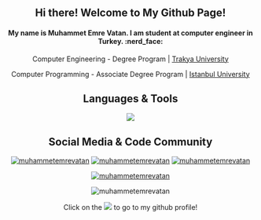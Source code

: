 <h2 align="center"> Hi there! Welcome to My Github Page! </h2>
<h4 align="center"> My name is Muhammet Emre Vatan. I am student at computer engineer in Turkey. :nerd_face: </h4>
<p align="center">
  Computer Engineering - Degree Program | 
  <a href="https://bilmuh-en.trakya.edu.tr" target="blank"> Trakya University </a>
</p>
<p align="center">
  Computer Programming - Associate Degree Program | 
  <a href="https://www.istanbul.edu.tr/en/_" target="blank"> Istanbul University </a>
</p>

<h2 align="center"> Languages & Tools </h2>
<p align="center">
  <a href="#">
    <img src="https://skillicons.dev/icons?i=git,bootstrap,html,css,c,dotnet,eclipse,java,js,mongodb,nodejs,postgres,py,visualstudio,vscode" />
  </a>
</p>

<h2 align="center"> Social Media & Code Community  </h2>
<p align="center">
  <a href="https://www.linkedin.com/in/muhammetemrevatan/" target="blank"><img src="https://img.shields.io/badge/LinkedIn-0077B5?style=for-the-badge&logo=linkedin&logoColor=white"   alt="muhammetemrevatan"></a>
  <a href="https://www.codewars.com/users/queRy00" target="blank"><img src="https://img.shields.io/badge/Codewars-B1361E?style=for-the-badge&logo=codewars&logoColor=grey"   alt="muhammetemrevatan"></a>
  <a href="https://www.instagram.com/memrevatan/" target="blank"><img src="https://img.shields.io/badge/Instagram-E4405F?style=for-the-badge&logo=instagram&logoColor=white"   alt="muhammetemrevatan"></a>
</p>

<p align="center"> 
  <a href="https://github-readme-stats.vercel.app/api?username=muhammetemrevatan&show_icons=true&theme=radical" alt="muhammetemrevatan"><img src="https://github-readme-stats.vercel.app/api?username=muhammetemrevatan&show_icons=true&theme=radical" alt="muhammetemrevatan" /></a> 
</p> 

<p align="center"> 
  <img src="https://komarev.com/ghpvc/?username=muhammetemrevatan&label=Profile%20views&color=0e75b6&style=flat" alt="muhammetemrevatan" /> 
</p>

<p align="center">
   Click on the <a href="https://github.com/muhammetemrevatan/"> <img src="https://img.shields.io/badge/GitHub-100000?style=for-the-badge&logo=github&logoColor=white"></a> to go to my github profile!
</p>
